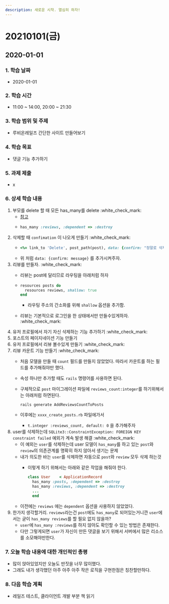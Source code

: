 ```yaml
---
description: 새로운 시작. 열심히 하자!
---
```


# 20210101\(금\)

## 2020-01-01

### 1. 학습 날짜

* 2020-01-01

### 2. 학습 시간

* 11:00 ~ 14:00, 20:00 ~ 21:30

### 3. 학습 범위 및 주제

* 루비온레일즈 간단한 사이트 만들어보기

### 4. 학습 목표

* 댓글 기능 추가하기

### 5. 과제 제출

* x

### 6. 상세 학습 내용

1. 부모를 delete 할 때 모든 has\_many를 delete :white\_check\_mark:
   * [참고](https://stackoverflow.com/questions/2203835/how-can-i-delete-child-objects-when-the-parent-is-deleted-in-rails)
   * ```ruby
     has_many :reviews, :dependent => :destroy
     ```
2. 삭제할 때 `confimation` 이 나오게 만들기 :white\_check\_mark:
   * ```ruby
     <%= link_to 'Delete', post_path(post), data: {confirm: "정말로 삭제?"}, method: :delete  %>
     ```
   * 위 처럼 `data: {confirm: message}` 를 추가시켜주자.
3. 리뷰를 만들자. :white\_check\_mark:
   * 리뷰는 post에 달리므로 라우팅을 아래처럼 하자
   * ```ruby
     resources posts do
       resources reviews, shallow: true
     end
     ```

     * 라우팅 주소의 간소화를 위해 `shallow` 옵션을 추가함.
   * 리뷰는 기본적으로 로그인을 한 상태에서만 만들수있게하자. :white\_check\_mark:
4. 유저 프로필에서 자기 자신 삭제하는 기능 추가하기 :white\_check\_mark:
5. 포스트의 페이지네이션 기능 만들기
6. 유저 프로필에서 리뷰 볼수있게 만들기 :white\_check\_mark:
7. 리뷰 카운트 기능 만들기 :white\_check\_mark:
   * 처음 모델을 만들 때 `count` 필드를 만들지 않았었다. 따라서 카운트를 하는 필드를 추가해줘야만 했다.
   * 속성 하나만 추가할 때도 `rails` 명령어를 사용하면 된다.
   * 구체적으로 `post` 마이그레이션 파일에 `reviews_count:integer`를 하기위해서는 아래처럼 하면된다.

     ```text
     rails generate AddReviewsCountToPosts
     ```

   * 이후에는 `xxxx_create_posts.rb` 파일에가서
     * `t.integer :reviews_count, default: 0` 을 추가해주자
8. user를 삭제하는데 `SQLite3::ConstraintException: FOREIGN KEY constraint failed` 예외가 계속 발생 해결 :white\_check\_mark:
   * 이 예외는 `user`를 삭제하는데 user 모델이 `has_many`를 하고 있는 `post`와 `review`의 의존관계를 명확히 하지 않아서 생기는 문제
   * 내가 의도한 바는 `user`를 삭제하면 자동으로 `post`와 `review` 모두 삭제 하는것
     * 이렇게 하기 위해서는 아래와 같은 작업을 해줘야 한다.

       ```ruby
       class User    < ApplicationRecord
         has_many :posts, :dependent => :destroy
         has_many :reviews, :dependent => :destroy
         ...
         end
       ```
   * 이전에는 `reviews` 에는 `dependent` 옵션을 사용하지 않았었다.
9. 한가지 생각할거리. `reviews`라는건 `post`에도 `has_many`로 되어있는거니깐 `user`에서는 굳이 `has_many reviews`를 할 필요 없지 않을까?
   * `user`에 `has_many :reviews`를 하지 않아도 확인할 수 있는 방법은 존재한다.
   * 다만 그렇게되면 `user`가 자신이 만든 댓글을 보기 위해서 서버에서 많은 리소스를 소모해야만한다.

### 7. 오늘 학습 내용에 대한 개인적인 총평

* 많이 앉아있었지만 오늘도 딴짓을 너무 많이했다.
* 그래도 내가 생각했던 아주 아주 아주 작은 로직을 구현한점은 칭찬할만하다.

### 8. 다음 학습 계획

* 레일즈 테스트, 클라이언트 개발 부분 책 읽기

